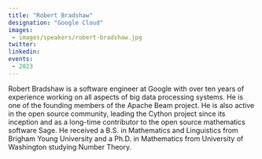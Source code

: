 ```yaml
---
title: "Robert Bradshaw"
designation: "Google Cloud"
images:
 - images/speakers/robert-bradshaw.jpg
twitter: 
linkedin: 
events:
 - 2023
---
```


Robert Bradshaw is a software engineer at Google with over ten years of experience working on all aspects of big data processing systems. He is one of the founding members of the Apache Beam project. He is also active in the open source community, leading the Cython project since its inception and as a long-time contributor to the open source mathematics software Sage. He received a B.S. in Mathematics and Linguistics from Brigham Young University and a Ph.D. in Mathematics from University of Washington studying Number Theory.